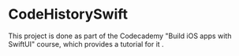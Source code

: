 # CodeHistorySwift

This project is done as part of the Codecademy "Build iOS apps with SwiftUI" course, which provides a tutorial for it .
